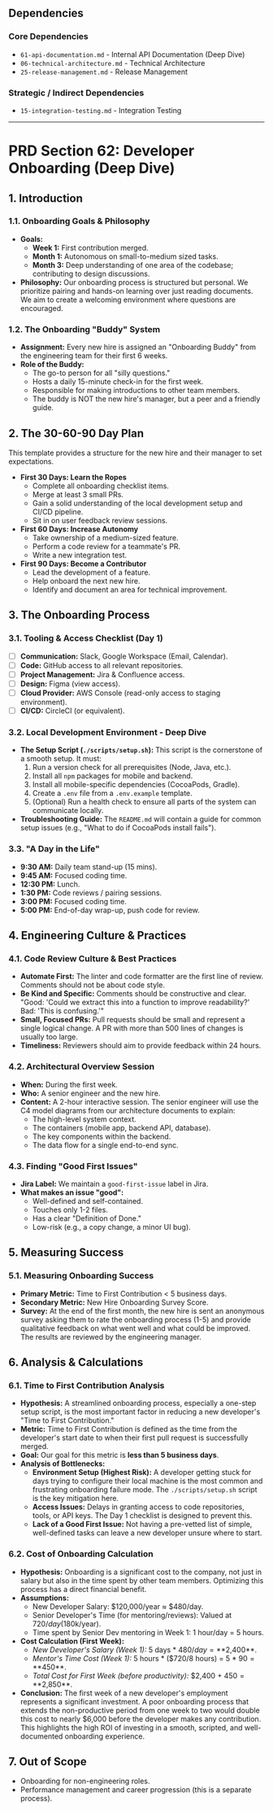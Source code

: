 ## Dependencies

### Core Dependencies
- `61-api-documentation.md` - Internal API Documentation (Deep Dive)
- `06-technical-architecture.md` - Technical Architecture
- `25-release-management.md` - Release Management

### Strategic / Indirect Dependencies
- `15-integration-testing.md` - Integration Testing

---

# PRD Section 62: Developer Onboarding (Deep Dive)

## 1. Introduction

### 1.1. Onboarding Goals & Philosophy
-   **Goals:**
    -   **Week 1:** First contribution merged.
    -   **Month 1:** Autonomous on small-to-medium sized tasks.
    -   **Month 3:** Deep understanding of one area of the codebase; contributing to design discussions.
-   **Philosophy:** Our onboarding process is structured but personal. We prioritize pairing and hands-on learning over just reading documents. We aim to create a welcoming environment where questions are encouraged.

### 1.2. The Onboarding "Buddy" System
-   **Assignment:** Every new hire is assigned an "Onboarding Buddy" from the engineering team for their first 6 weeks.
-   **Role of the Buddy:**
    -   The go-to person for all "silly questions."
    -   Hosts a daily 15-minute check-in for the first week.
    -   Responsible for making introductions to other team members.
    -   The buddy is NOT the new hire's manager, but a peer and a friendly guide.

## 2. The 30-60-90 Day Plan
This template provides a structure for the new hire and their manager to set expectations.
-   **First 30 Days: Learn the Ropes**
    -   Complete all onboarding checklist items.
    -   Merge at least 3 small PRs.
    -   Gain a solid understanding of the local development setup and CI/CD pipeline.
    -   Sit in on user feedback review sessions.
-   **First 60 Days: Increase Autonomy**
    -   Take ownership of a medium-sized feature.
    -   Perform a code review for a teammate's PR.
    -   Write a new integration test.
-   **First 90 Days: Become a Contributor**
    -   Lead the development of a feature.
    -   Help onboard the next new hire.
    -   Identify and document an area for technical improvement.

## 3. The Onboarding Process

### 3.1. Tooling & Access Checklist (Day 1)
-   [ ] **Communication:** Slack, Google Workspace (Email, Calendar).
-   [ ] **Code:** GitHub access to all relevant repositories.
-   [ ] **Project Management:** Jira & Confluence access.
-   [ ] **Design:** Figma (view access).
-   [ ] **Cloud Provider:** AWS Console (read-only access to staging environment).
-   [ ] **CI/CD:** CircleCI (or equivalent).

### 3.2. Local Development Environment - Deep Dive
-   **The Setup Script (`./scripts/setup.sh`):** This script is the cornerstone of a smooth setup. It must:
    1.  Run a version check for all prerequisites (Node, Java, etc.).
    2.  Install all `npm` packages for mobile and backend.
    3.  Install all mobile-specific dependencies (CocoaPods, Gradle).
    4.  Create a `.env` file from a `.env.example` template.
    5.  (Optional) Run a health check to ensure all parts of the system can communicate locally.
-   **Troubleshooting Guide:** The `README.md` will contain a guide for common setup issues (e.g., "What to do if CocoaPods install fails").

### 3.3. "A Day in the Life"
-   **9:30 AM:** Daily team stand-up (15 mins).
-   **9:45 AM:** Focused coding time.
-   **12:30 PM:** Lunch.
-   **1:30 PM:** Code reviews / pairing sessions.
-   **3:00 PM:** Focused coding time.
-   **5:00 PM:** End-of-day wrap-up, push code for review.

## 4. Engineering Culture & Practices

### 4.1. Code Review Culture & Best Practices
-   **Automate First:** The linter and code formatter are the first line of review. Comments should not be about code style.
-   **Be Kind and Specific:** Comments should be constructive and clear. "Good: 'Could we extract this into a function to improve readability?' Bad: 'This is confusing.'"
-   **Small, Focused PRs:** Pull requests should be small and represent a single logical change. A PR with more than 500 lines of changes is usually too large.
-   **Timeliness:** Reviewers should aim to provide feedback within 24 hours.

### 4.2. Architectural Overview Session
-   **When:** During the first week.
-   **Who:** A senior engineer and the new hire.
-   **Content:** A 2-hour interactive session. The senior engineer will use the C4 model diagrams from our architecture documents to explain:
    -   The high-level system context.
    -   The containers (mobile app, backend API, database).
    -   The key components within the backend.
    -   The data flow for a single end-to-end sync.

### 4.3. Finding "Good First Issues"
-   **Jira Label:** We maintain a `good-first-issue` label in Jira.
-   **What makes an issue "good":**
    -   Well-defined and self-contained.
    -   Touches only 1-2 files.
    -   Has a clear "Definition of Done."
    -   Low-risk (e.g., a copy change, a minor UI bug).

## 5. Measuring Success

### 5.1. Measuring Onboarding Success
-   **Primary Metric:** Time to First Contribution < 5 business days.
-   **Secondary Metric:** New Hire Onboarding Survey Score.
-   **Survey:** At the end of the first month, the new hire is sent an anonymous survey asking them to rate the onboarding process (1-5) and provide qualitative feedback on what went well and what could be improved. The results are reviewed by the engineering manager.

## 6. Analysis & Calculations
### 6.1. Time to First Contribution Analysis
-   **Hypothesis:** A streamlined onboarding process, especially a one-step setup script, is the most important factor in reducing a new developer's "Time to First Contribution."
-   **Metric:** Time to First Contribution is defined as the time from the developer's start date to when their first pull request is successfully merged.
-   **Goal:** Our goal for this metric is **less than 5 business days**.
-   **Analysis of Bottlenecks:**
    -   **Environment Setup (Highest Risk):** A developer getting stuck for days trying to configure their local machine is the most common and frustrating onboarding failure mode. The `./scripts/setup.sh` script is the key mitigation here.
    -   **Access Issues:** Delays in granting access to code repositories, tools, or API keys. The Day 1 checklist is designed to prevent this.
    -   **Lack of a Good First Issue:** Not having a pre-vetted list of simple, well-defined tasks can leave a new developer unsure where to start.

### 6.2. Cost of Onboarding Calculation
-   **Hypothesis:** Onboarding is a significant cost to the company, not just in salary but also in the time spent by other team members. Optimizing this process has a direct financial benefit.
-   **Assumptions:**
    -   New Developer Salary: $120,000/year ≈ $480/day.
    -   Senior Developer's Time (for mentoring/reviews): Valued at $720/day ($180k/year).
    -   Time spent by Senior Dev mentoring in Week 1: 1 hour/day = 5 hours.
-   **Cost Calculation (First Week):**
    -   *New Developer's Salary (Week 1):* 5 days * $480/day = **$2,400**.
    -   *Mentor's Time Cost (Week 1):* 5 hours * ($720/8 hours) = 5 * $90 = **$450**.
    -   *Total Cost for First Week (before productivity):* $2,400 + $450 = **$2,850**.
-   **Conclusion:** The first week of a new developer's employment represents a significant investment. A poor onboarding process that extends the non-productive period from one week to two would double this cost to nearly $6,000 before the developer makes any contribution. This highlights the high ROI of investing in a smooth, scripted, and well-documented onboarding experience.

## 7. Out of Scope
-   Onboarding for non-engineering roles.
-   Performance management and career progression (this is a separate process).
